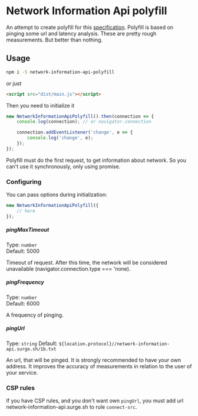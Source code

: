 # Network Information Api polyfill

An attempt to create polyfill for this [specification](https://wicg.github.io/netinfo/). Polyfill is based on pinging
some url and latency analysis. These are pretty rough measurements. But better than nothing.

## Usage
```bash
npm i -S network-information-api-polyfill
```

or just

```html
<script src="dist/main.js"></script>
```

Then you need to initialize it

```js
new NetworkInformationApiPolyfill().then(connection => {
    console.log(connection); // or navigator.connection

    connection.addEventListener('change', e => {
        console.log('change', e);
    });
});
```

Polyfill must do the first request, to get information about network. So you can't use it synchronously, only using
promise. 

### Configuring

You can pass options during initialization:
```js
new NetworkInformationApiPolyfill({
    // here
});
```

##### pingMaxTimeout
Type: `number`  
Default: 5000

Timeout of request. After this time, the network will be considered unavailable (navigator.connection.type === 'none).
  
##### pingFrequency
Type: `number`  
Default: 6000

A frequency of pinging.  

##### pingUrl
Type: `string`
Default: `${location.protocol}//network-information-api.surge.sh/1b.txt` 

An url, that will be pinged. It is strongly recommended to have your own address.
It improves the accuracy of measurements in relation to the user of your service.

### CSP rules
If you have CSP rules, and you don't want own `pingUrl`, you must add url
network-information-api.surge.sh to rule `connect-src`.
